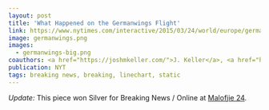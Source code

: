 ```yaml
---
layout: post
title: 'What Happened on the Germanwings Flight'
link: https://www.nytimes.com/interactive/2015/03/24/world/europe/germanwings-plane-crash-map.html#descent
image: germanwings.png
images: 
  - germanwings-big.png
coauthors: <a href="https://joshmkeller.com/">J. Keller</a>, <a href="https://twitter.com/kkrebeccalai">KK Lai</a> & <a href="https://cargocollective.com/timwallace">T. Wallace</a>
publication: NYT
tags: breaking news, breaking, linechart, static
---
```


_Update:_ This piece won Silver for Breaking News / Online at [Malofjie 24](https://www.malofiejgraphics.com/wp-content/uploads/2016/03/M24_-AWARDS-LIST_OK.pdf).
